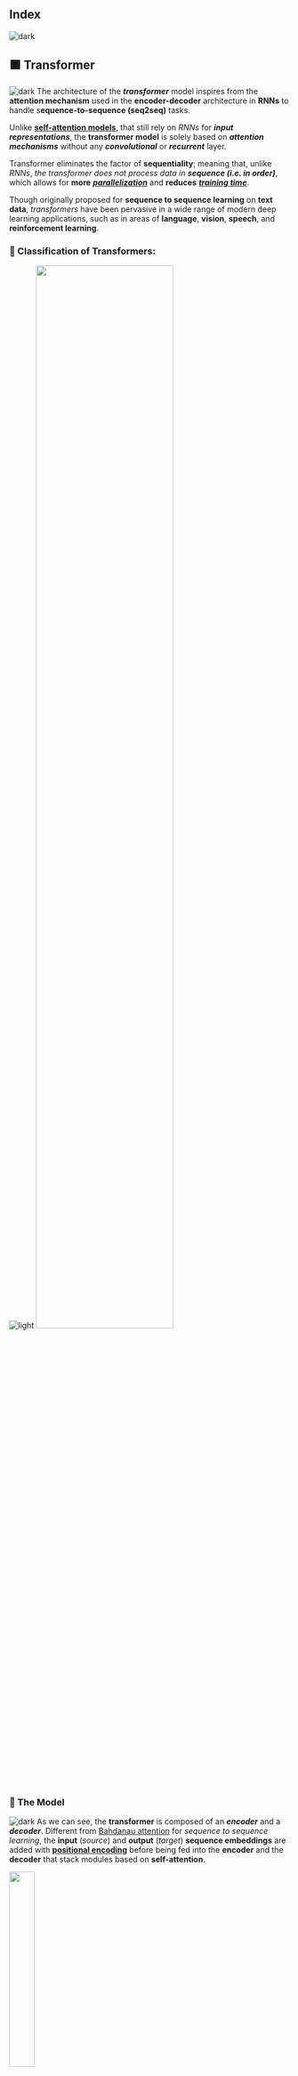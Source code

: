 ## Index
![dark](https://user-images.githubusercontent.com/12748752/141935752-90492d2e-7904-4f9f-a5a1-c4e59ddc3a33.png)

## ⬛ Transformer
![dark](https://user-images.githubusercontent.com/12748752/141935752-90492d2e-7904-4f9f-a5a1-c4e59ddc3a33.png)
The architecture of the **_transformer_** model inspires from the **attention mechanism** used in the **encoder-decoder** architecture in **RNNs** to handle s**equence-to-sequence (seq2seq)** tasks.

Unlike [**self-attention models**](https://github.com/iAmKankan/Neural-Network/blob/main/Attention-Mechanisms/self-attention.md#-self-attention-and-positional-encoding),  that still rely on _RNNs_ for **_input representations_**, the **transformer model** is solely based on **_attention mechanisms_** without any **_convolutional_** or **_recurrent_** layer. 

Transformer eliminates the factor of **sequentiality**; meaning that, unlike _RNNs_, _the transformer does not process data in_ **_sequence (i.e. in order)_**, which allows for **more** [**_parallelization_**](https://github.com/iAmKankan/MachineLearning_With_Python/blob/master/README.md#parallelization) and **reduces** [**_training time_**](https://github.com/iAmKankan/Data-Structure/blob/main/complexity.md).

Though originally proposed for **sequence to sequence learning** on **text data**, _transformers_ have been pervasive in a wide range of modern deep learning applications, such as in areas of **language**, **vision**, **speech**, and **reinforcement learning**.

### 🔲 Classification of Transformers:
![light](https://user-images.githubusercontent.com/12748752/141935760-406edb8f-cb9b-4e30-9b69-9153b52c28b4.png)
<img src="https://user-images.githubusercontent.com/12748752/167986704-ca5cb1fe-7730-4b61-a9f5-1aee7dbaa9e9.png" width=70%/>


### 🔲 The Model
![dark](https://user-images.githubusercontent.com/12748752/141935752-90492d2e-7904-4f9f-a5a1-c4e59ddc3a33.png)
As we can see, the **transformer** is composed of an **_encoder_** and a **_decoder_**. Different from [Bahdanau attention](https://github.com/iAmKankan/Neural-Network/blob/main/Attention-Mechanisms/bahdanau_attention.md) for _sequence to sequence learning_, the **input** (_source_) and **output** (_target_) **sequence embeddings** are added with [**positional encoding**](https://github.com/iAmKankan/Neural-Network/blob/main/Attention-Mechanisms/self-attention.md#-positional-encoding) before being fed into the **encoder** and the **decoder** that stack modules based on **self-attention**.

<img src="https://user-images.githubusercontent.com/12748752/164050988-292430e3-b184-4942-a92e-f2297b1541d1.png" width=30%/>
<p align="center"><ins><i>The transformer architecture</i></ins>.</p>

## The architecture in detail:
![dark](https://user-images.githubusercontent.com/12748752/141935752-90492d2e-7904-4f9f-a5a1-c4e59ddc3a33.png)
Here, the classical example of translating from _English to French_ using the transformer is considered. Input sentence is as such <img src="https://latex.codecogs.com/svg.image?{\color{Purple}\mathbf{I\&space;am\&space;a\&space;student}&space;}&space;&space;" title="https://latex.codecogs.com/svg.image?{\color{Purple}\mathbf{I\ am\ a\ student} } " />, and the expected output is <img src="https://latex.codecogs.com/svg.image?{\color{Purple}\mathbf{Je\&space;suis\&space;un\&space;\acute{e}tudiant}&space;}&space;" title="https://latex.codecogs.com/svg.image?{\color{Purple}\mathbf{Je\ suis\ un\ \acute{e}tudiant} }" />. 

In a _machine translation_ application, it would take a sentence in one language( here is English), and output its translation in another(here is French).

### <ins>Transformers as a _Blackbox_</ins>
<img src="https://user-images.githubusercontent.com/12748752/164888116-dfdb9a7f-60c1-4038-9bf6-3f47a133a244.png" width=80%/>

### <ins>The Encoder-Decoder Blocks</ins>
* Inside the Transformer box, exist _Encoder-Decoder_ Blocks and a connection between them.
* The **Encoding components** are in the stack of encoders (the paper stacks **six** of them on top of each other – there’s nothing magical about the number **6**, one can definitely experiment with other arrangements). The decoding components are in the stack of decoders of the _same number_(**6**).

<img src="https://user-images.githubusercontent.com/12748752/164888115-281a74f2-971d-4eb3-8bcb-0bb58b35727b.png" width=80% align="center"/> 

### <ins>Inside each Encoder-Decoder Stack</ins>
<img src="https://user-images.githubusercontent.com/12748752/167968727-488848ff-40d1-49a9-99ad-61287bebba3e.png" width=80% align="center"/>


### <ins>Inside each Encoder-Decoder Block</ins>
<img src="https://user-images.githubusercontent.com/12748752/168034980-004fd235-28cb-4831-9523-76480b411e11.png" width=80% align="center"/> 


### 🔲 The Encoder
![light](https://user-images.githubusercontent.com/12748752/141935760-406edb8f-cb9b-4e30-9b69-9153b52c28b4.png)
<img src="https://user-images.githubusercontent.com/12748752/171049973-6959aa04-a62b-4a5c-abbe-f2481462ea74.png" width=30%/>
<p align="center"><ins><i>A single Encoder Block</i></ins></p>

The **_transformer encoder_** is a stack of _multiple identical layers_ with **_residual connections_** and **_layer normalizations_**, where each layer has **two sublayers** (_either is denoted as sublayer_).
  * The first is a **multi-head self-attention pooling** and 
  * the second is a **positionwise feed-forward network**. 
* Specifically, in the encoder **self-attention**- **queries**, **keys** and **values** are all from the the _outputs_ of the previous encoder layer. 
* Inspired by the **ResNet** design, a **residual connection** is employed around **both sublayers**. 
* In the transformer, for any input <img src="https://latex.codecogs.com/gif.image?\dpi{110}{\color{Purple}&space;\mathbf{x&space;\in&space;\mathbb{R}^{d}}}&space;" title="https://latex.codecogs.com/gif.image?\dpi{110}{\color{Purple} \mathbf{x \in \mathbb{R}^{d}}} " align="center" /> at any position of the sequence, we require that <img src="https://latex.codecogs.com/gif.image?\dpi{110}{\color{Purple}&space;\mathbf{sublayer(x)&space;\in&space;\mathbb{R}^{d}}}&space;" title="https://latex.codecogs.com/gif.image?\dpi{110}{\color{Purple} \mathbf{sublayer(x) \in \mathbb{R}^{d}}} " align="center"/> so that the residual connection <img src="https://latex.codecogs.com/gif.image?\dpi{110}{\color{Purple}&space;\mathbf{x&plus;sublayer(x)&space;\in&space;\mathbb{R}^{d}}}&space;" title="https://latex.codecogs.com/gif.image?\dpi{110}{\color{Purple} \mathbf{x+sublayer(x) \in \mathbb{R}^{d}}} " align="center" /> is feasible. 
* This addition from the _residual connection_ is immediately followed by **_layer normalization_**. 
* As a result, the **transformer encoder** outputs a _d-dimensional vector_ representation for _each position_ of the input sequence.

### 🔲 The Decoder
![light](https://user-images.githubusercontent.com/12748752/141935760-406edb8f-cb9b-4e30-9b69-9153b52c28b4.png)
<img src="https://user-images.githubusercontent.com/12748752/171049969-c7791fe9-5c19-4459-9bca-ca48944c7597.png" width=25%/>
<p align="center"> <ins><i>A single Decoder Block</i></ins></p>

The **_transformer decoder_** is also a stack of _multiple identical layers_ with **_residual connections_** and **_layer normalizations_**, the **decoder** inserts one more sublayer (total **three**), known as the **encoder-decoder attention**, between these two layers. 
* In the **encoder-decoder attention** , **queries** are from the _outputs_ of the _previous decoder layer_, and the **keys** and **values** are from the **transformer encoder outputs**. 
* In the decoder **self-attention**- **queries**, **keys**, and **values** are all from the the outputs of the **previous decoder layer**. 
* However, each position in the decoder is allowed to only attend to all positions in the decoder up to that position.
* This **masked attention** preserves the **auto-regressive** property, ensuring that the _prediction only depends on those output tokens that have been generated_.

We have already described and implemented multi-head attention based on [scaled dot-products](https://github.com/iAmKankan/Neural-Network/blob/main/Attention-Mechanisms/multi-head.md) and [positional encoding](https://github.com/iAmKankan/Neural-Network/blob/main/Attention-Mechanisms/self-attention.md#-positional-encoding). 

![light](https://user-images.githubusercontent.com/12748752/141935760-406edb8f-cb9b-4e30-9b69-9153b52c28b4.png)
### ◼️ 1) <ins>_Positionwise Feed-Forward Networks_</ins> 
The **positionwise feed-forward network** transforms the representation at all the sequence positions using the same **Multilayer Perceptron**(MLP). This is why we call it positionwise. In the implementation below, the input **X** with shape (batch size, number of time steps or sequence length in tokens, number of hidden units or feature dimension) will be transformed by a two-layer MLP into an output tensor of shape (batch size, number of time steps, ffn_num_outputs).

```Python
#@save
class PositionWiseFFN(tf.keras.layers.Layer):
    """Positionwise feed-forward network."""
    def __init__(self, ffn_num_hiddens, ffn_num_outputs, **kwargs):
        super().__init__(*kwargs)
        self.dense1 = tf.keras.layers.Dense(ffn_num_hiddens)
        self.relu = tf.keras.layers.ReLU()
        self.dense2 = tf.keras.layers.Dense(ffn_num_outputs)

    def call(self, X):
        return self.dense2(self.relu(self.dense1(X)))
        
ffn = PositionWiseFFN(4, 8)
ffn(tf.ones((2, 3, 4)))[0]
```        

### 2) <ins>_Residual Connection and Layer Normalization_</ins> 
Now let us focus on the “add & norm” component in Fig. 10.7.1. As we described at the beginning of this section, this is a residual connection immediately followed by layer normalization. Both are key to effective deep architectures.

In Section 7.5, we explained how batch normalization recenters and rescales across the examples within a minibatch. Layer normalization is the same as batch normalization except that the former normalizes across the feature dimension. Despite its pervasive applications in computer vision, batch normalization is usually empirically less effective than layer normalization in natural language processing tasks, whose inputs are often variable-length sequences.

The following code snippet compares the normalization across different dimensions by layer normalization and batch normalization.

### Summary
![dark](https://user-images.githubusercontent.com/12748752/141935752-90492d2e-7904-4f9f-a5a1-c4e59ddc3a33.png)
* The transformer is an instance of the encoder-decoder architecture, though either the encoder or the decoder can be used individually in practice.
* In the transformer, multi-head self-attention is used for representing the input sequence and the output sequence, though the decoder has to preserve the auto-regressive property via a masked version.
* Both the residual connections and the layer normalization in the transformer are important for training a very deep model.
* The positionwise feed-forward network in the transformer model transforms the representation at all the sequence positions using the same MLP.








### 🔲 The Encoder
![light](https://user-images.githubusercontent.com/12748752/141935760-406edb8f-cb9b-4e30-9b69-9153b52c28b4.png)
We will start by taking a closer look at the encoder side, and discover what is happening at each step.

### _◼️ The input_
The raw data is an english text, however the transformer, like any other model, does not understand english language and, thus, the text is processed to convert every word into a **_unique numeric ID_**. 

This is done by using a specific dictionary of vocabulary, which can be generated from the training data, and that maps each word to a **numeric index**.
> Figure 2: Numerical Representation of the Raw Text (Image by Author)
 
### _◼️ Embedding Layer_
As in other models, the transformer uses learned embeddings to transform the input tokens into vectors of dimension **d = 512**. During training, the model updates the numbers in the vectors to better represent the input tokens.

> Figure 3: Embeddings of d=512 by The Embedding Layer (Image by Author)

### _◼️ Positional Encoding_
One aspect that differentiates the _transformer_ from previous _sequence models_ is that **it does not take the input embeddings sequentially**; on the contrary, **it takes in all the embeddings at once.** This allows for **parallelization** and **significantly decreases training time**. However, the drawback is that it loses the important information related to **words' order**. 

For the model to preserve the advantage of words' order, **positional encodings** are added to the **input embeddings**. Since the positional encodings and embeddings are summed up, they both have the same dimension of d = 512. There are different ways to choose positional encodings; the creators of the transformer used sine and cosine functions to obtain the positional encodings. 

_At even dimension_ indices the sine formula is applied and _at odd dimension_ indices the cosine formula is applied. 
> Figure 4, shows the formulas used to obtain the positional encodings.

<img src="https://latex.codecogs.com/svg.image?\large&space;\\{\color{Purple}\mathbf{PE_{(pos,\&space;2i)}=sin\left&space;(pos/10000^{2i/d_{model}}\right&space;)}}&space;\\{\color{Purple}\mathbf{PE_{(pos,\&space;2i&plus;1)}=cos\left&space;(pos/10000^{2i/d_{model}}\right&space;)}}" title="https://latex.codecogs.com/svg.image?\large \\{\color{Purple}\mathbf{PE_{(pos,\ 2i)}=sin\left (pos/10000^{2i/d_{model}}\right )}} \\{\color{Purple}\mathbf{PE_{(pos,\ 2i+1)}=cos\left (pos/10000^{2i/d_{model}}\right )}}" />  <img src="https://latex.codecogs.com/svg.image?\begin{cases}{\color{Purple}\mathbf{pos}}=&space;\textrm{The&space;current&space;position}&space;\\&space;{\color{Purple}\mathbf{2i}}=&space;\textrm{Dimention&space;Index}&space;\\{\color{Purple}\mathbf{d_{model}}}=&space;\textrm{Dimention&space;=&space;512}&space;\end{cases}" title="https://latex.codecogs.com/svg.image?\begin{cases}{\color{Purple}\mathbf{pos}}= \textrm{The current position} \\ {\color{Purple}\mathbf{2i}}= \textrm{Dimention Index} \\{\color{Purple}\mathbf{d_{model}}}= \textrm{Dimention = 512} \end{cases}" align="right"/>

<ins> Positional Encodings Formula</ins>
> Adding Positional Encodings to the Embeddings to Generate Positional Embeddings (ep) (Image by Author)


### 🔲 The Multi-Head Attention Layer — Self-Attention
![light](https://user-images.githubusercontent.com/12748752/141935760-406edb8f-cb9b-4e30-9b69-9153b52c28b4.png)
> The Multi-Head Attention Layer (source)

There are two terms that need to be addressed in this section, _**self-attention**_ and **_multi-head_**.

### _◼️ Self-Attention:_
> #### The goal of **_self-attention_** is to <i><ins>capture contextual relationships between words</ins></i> in the sentence <i><ins>by creating an attention-based vector of every input word</ins></i>. 

The **_attention-based vectors_** help to understand how relevant every word in the input sentence is with respect to other words in the sentence (as well as itself).

The scale dot-product attention illustrated on the left side of figure 6 is applied to calculate attention-based vectors. Below is a detailed explanation of how these vectors are created from the positional embeddings.

The first step is to obtain the Query (Q), Keys (K) and Values (V). This is done by passing the same copy of the positional embeddings through three different linear layers, as seen in the figure below.

The second step is to create an attention filter from the Query (Q) and the Key (K). The attention filter will indicate how much each word is attended to at every position. It is created by applying the formula found in figure 8.


Figure 8: Generating an Attention Filter from the Query (Q) and the Key (K) (Image by Author)
Finally, to obtain an attention-based matrix (the final output of the self-attention layer), a matrix to matrix multiplication (matmul) is done between the attention filter and the Value (V) matrix generated previously. Resulting in the following final formula:

<img src="https://latex.codecogs.com/svg.image?\large&space;{\color{Purple}&space;\mathbf{Attention(Q,K,V)=&space;softmax(\frac{QK^T}{\sqrt{d_k}})V&space;}&space;}" title="https://latex.codecogs.com/svg.image?\large {\color{Purple} \mathbf{Attention(Q,K,V)= softmax(\frac{QK^T}{\sqrt{d_k}})V } }" />

### _◼️ Multi-Head Attention:_
As seen on the right side of figure 6, the scaled-dot product attention (i.e. self-attention) is not applied only once, but also several times (in the original paper it is applied 8 times). The objective is to generate several attention-based vectors for the same word. This helps the model to have different representations of the words' relations in a sentence.

The different attention-based matrices generated from the different heads are concatenated together and passed through a linear layer to shrink the size back to that of a single matrix.

#### Residual Connections, Add & Norm and the Feed-Forward Network

As one can notice from figure 1, the architecture includes residual connections (RC). The residual connections' goal is avoid loss of important information found in old information by allowing these information to bypass the multi-head attention layer. Therefore, the positional embeddings are added to the output of the multi-head attention and then normalized (Add & Norm) before passing it into a regular feed-forward network.

### 🔲 The Decoder
![light](https://user-images.githubusercontent.com/12748752/141935760-406edb8f-cb9b-4e30-9b69-9153b52c28b4.png)
The decoder side has a lot of shared components with the encoder side. Therefore, this section will not be as detailed as the previous one. The main differences between the decoder and the encoder are that the decoder takes in two inputs, and applies multi-head attention twice with one of them being "masked". Also, the final linear layer in the decoder has the size (i.e. number of units) equal to the number of words in the target dictionary (in this case the french language dictionary). Each unit will be assigned a score; the softmax is applied to convert these scores into probabilities indicating the probability of each word to be present in the output.

### _◼️ The input_
The decoder takes in two inputs:

1. **The output of the encoder** — these are the keys (K) and the values (V) that the decoder performs multi-head attention on (the second multi-head attention in figure 1). In this multi-head attention layer, the query (Q) is the output of the masked multi-head attention.
2. **The output text shifted to the right** — This is to ensure that predictions at a specific position "i" can only depend at positions less than i (see figure 10). Therefore, the decoder will take in all words already predicted (position 0 to i-1) before the actual word to be predicted at position i. Note that the first generated word passed to the decoder is the token <start> and the prediction process continues until the decoder generates a special end token <eos>.


 <img src="https://user-images.githubusercontent.com/12748752/169290757-0d143632-7fd4-45af-857e-c25ee5db6ed9.gif"/>

 <ins>Outputs Shifted by Right as Inputs to the Decoder In the Inference Stage</ins>[...Image by 'Kheirie Elhariri'](https://towardsdatascience.com/attention-is-all-you-need-e498378552f9) 
 
 
 ### _◼️ Masked Multi-Head Attention_
The process of the masked multi-head attention is similar to that of the regular multi-head attention. The only difference is that after multiplying the matrices Q and K, and scaling them, a special mask is applied on the resulting matrix before applying the softmax (see left diagram of figure 6-Mask opt.). The objective is to have every word at a specific position "i" in the text to only attend to every other position in the text up until its current position included (position 0 until position i). This is important in the training phase, as when predicting the word at position i+1, the model will only pay attention to all the words before that position. Therefore, all positions after i, are masked and set to negative infinity before passing them to the softmax operation, which results in 0s in the attention filter (see figure 11).
 
 
 ### 🔲 The Conclusion
The Transformer model is a deep learning model that has been in the field for five years now, and that has lead to several top performing and state of the art models such as the BERT model. Giving its dominance in the field of NLP and its expanding usage in other fields such as computer vision, it is important to understand its architecture. This article covers the different components of the transformer and highlights their functionalities.
 
 

![light](https://user-images.githubusercontent.com/12748752/141935760-406edb8f-cb9b-4e30-9b69-9153b52c28b4.png)
![light](https://user-images.githubusercontent.com/12748752/141935760-406edb8f-cb9b-4e30-9b69-9153b52c28b4.png)

 


### 🔲 The individual _Encoder-Decoder_ Blocks
<img src="https://user-images.githubusercontent.com/12748752/164050988-292430e3-b184-4942-a92e-f2297b1541d1.png" align="right" width=25% />

The encoders are all identical in structure (yet they do not share weights). Each one is broken down into two sub-layers:
#### Each Encoder block having two components
  1) A **Feedforward layer**
  2) A **Self-attention** layer
The encoder’s inputs first flow through a **self-attention layer** – _a layer that helps the encoder look at other words in the input sentence as it encodes a specific word._

The outputs of the **self-attention layer** are fed to a **feed-forward** neural network. The exact same neural network is independently applied to each position.
#### Each Decoder block having three components
  1) A **Feedforward layer** 
  2) A **Self-attention** layer
  3) A **Encoder-Decoder Attention** layer
  
The decoder has both those layers, but between them is an **attention layer** that helps the decoder focus on relevant parts of the input sentence (_similar what attention does in seq2seq models_).


<img src="https://user-images.githubusercontent.com/12748752/168195356-8a08298c-9157-4656-9464-0dd4f7d56145.png"/>


### 🔲 Embedding Algorithm
Let’s start to look at the various **vectors**/**tensors** and how they flow between the _above components_ to turn the _input of a trained model into an output_.

As is the case in NLP applications in general, we begin by turning each input word into a vector using an embedding algorithm.

<img src="https://user-images.githubusercontent.com/12748752/168201541-73b96f67-a6b5-4b72-9201-4a26dfd7670a.png" width=80%/>

#####  <i><ins> Each word is embedded into a vector of size 512. We'll represent those vectors with these simple boxes</ins></i>

The embedding only happens in the **bottom-most encoder**. The abstraction that is common to all the encoders is that they receive a list of vectors each of the size 512 – In the bottom encoder that would be the word embeddings, but in other encoders, it would be the output of the encoder that’s directly below. The size of this list is hyperparameter we can set – basically it would be the length of the longest sentence in our training dataset.

After embedding the words in our input sequence, each of them flows through each of the two layers of the encoder.

<img src="https://user-images.githubusercontent.com/12748752/168204497-97f950e0-ad92-4037-a076-3eaf07196dcb.png" width=80% />

Here we begin to see one key property of the Transformer, which is that the word in each position flows through its own path in the encoder. There are dependencies between these paths in the self-attention layer. The feed-forward layer does not have those dependencies, however, and thus the various paths can be executed in parallel while flowing through the feed-forward layer.

Next, we’ll switch up the example to a shorter sentence and we’ll look at what happens in each sub-layer of the encoder.

### 🔲 Now We’re Encoding!
As we’ve mentioned already, an encoder receives a list of vectors as input. It processes this list by passing these vectors into a ‘self-attention’ layer, then into a feed-forward neural network, then sends out the output upwards to the next encoder.

> #### The word at each position passes through a **self-attention** process. Then, they each pass through a feed-forward neural network -- the exact same network with each vector flowing through it separately.

![dark](https://user-images.githubusercontent.com/12748752/141935752-90492d2e-7904-4f9f-a5a1-c4e59ddc3a33.png)
## ⬛ Self-Attention at a High Level
![dark](https://user-images.githubusercontent.com/12748752/141935752-90492d2e-7904-4f9f-a5a1-c4e59ddc3a33.png)
" Attention is All You Need" this paper first showed us the concept of “self-attention”.
#### Input sentence : "<img src="https://latex.codecogs.com/svg.image?{\color{Purple}&space;\textbf{\textrm&space;{The&space;animal&space;didn't&space;cross&space;the&space;street&space;because&space;it&space;was&space;too&space;tired}}}" title="https://latex.codecogs.com/svg.image?{\color{Purple} \textbf{\textrm {The animal didn't cross the street because it was too tired}}}" align="center" /> "

![dark](https://user-images.githubusercontent.com/12748752/141935752-90492d2e-7904-4f9f-a5a1-c4e59ddc3a33.png)








## The Transformer Architecture
![dark](https://user-images.githubusercontent.com/12748752/141935752-90492d2e-7904-4f9f-a5a1-c4e59ddc3a33.png)
In a groundbreaking 2017 paper, a team of Google researchers suggested that “Attention Is All You Need.” They managed to create an architecture called the Transformer, which significantly improved the state of the art in NMT **_without using any recurrent or convolutional layers_**, just **attention mechanisms** (plus embedding layers, dense layers, normalization layers, and a few other bits and pieces). As an extra bonus, this architecture was also much faster to train and easier to parallelize, so they managed to train it at a fraction of the time and cost of the previous state-of-the-art models.

<img src="https://user-images.githubusercontent.com/12748752/164050988-292430e3-b184-4942-a92e-f2297b1541d1.png" width=50%/>
<ins><b><i> The Transformer architecture</i></b></ins>

Let’s walk through this figure:
* The lefthand part is the encoder. Just like Encoder–Decoder network, it takes as input a batch of sentences represented as sequences of word IDs (the input shape is [batch size, max input sentence length]), and it encodes each word into a 512-dimensional representation (so the encoder’s output shape is [batch size, max input sentence length, 512]). Note that the top part of the encoder is stacked N times (in the paper, N = 6).

* The righthand part is the decoder. During training, it takes the target sentence as input (also represented as a sequence of word IDs), shifted one time step to the right (i.e., a start-of-sequence token is inserted at the beginning). It also receives the outputs of the encoder (i.e., the arrows coming from the left side). Note that the top part of the decoder is also stacked N times, and the encoder stack’s final outputs are fed to the decoder at each of these N levels. Just like earlier, the decoder outputs a probability for each possible next word, at each time step (its output shape is [batch size, max output sentence length, vocabulary length]).

## References:
![dark](https://user-images.githubusercontent.com/12748752/141935752-90492d2e-7904-4f9f-a5a1-c4e59ddc3a33.png)
* **Hands-On Machine Learning with Scikit-Learn, Keras, and TensorFlow, 2nd Edition by Aurélien Géron**
* [Jay Alammar](http://jalammar.github.io/illustrated-transformer/)
* [Kheirie Elhariri](https://towardsdatascience.com/attention-is-all-you-need-e498378552f9)
